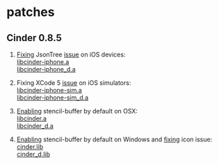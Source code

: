 patches
=======

Cinder 0.8.5
------------

1. [Fixing](https://github.com/cinder/Cinder/commit/cc10fbfcbb982d265bfa5c7a1d9d62c9ccd2ff32) JsonTree [issue](https://forum.libcinder.org/#Topic/23286000001803049) on iOS devices:  
[libcinder-iphone.a](cinder_0.8.5/lib/libcinder-iphone.a.zip)  
[libcinder-iphone_d.a](cinder_0.8.5/lib/libcinder-iphone_d.a.zip)  

2. Fixing XCode 5 [issue](https://forum.libcinder.org/#Topic/23286000001839003) on iOS simulators:  
[libcinder-iphone-sim.a](cinder_0.8.5/lib/libcinder-iphone-sim.a.zip)  
[libcinder-iphone-sim_d.a](cinder_0.8.5/lib/libcinder-iphone-sim_d.a.zip)  

3. [Enabling](https://github.com/arielm/Cinder/commit/9b04f181863f39284b6e6a300e53ca78a61c9310) stencil-buffer by default on OSX:  
[libcinder.a](cinder_0.8.5/lib/libcinder.a.zip)  
[libcinder_d.a](cinder_0.8.5/lib/libcinder_d.a.zip)  

4. [Enabling](https://github.com/arielm/Cinder/commit/9b04f181863f39284b6e6a300e53ca78a61c9310) stencil-buffer by default on Windows and [fixing](https://github.com/cinder/Cinder/pull/375) icon issue:  
[cinder.lib](cinder_0.8.5/lib/cinder.lib.zip)  
[cinder_d.lib](cinder_0.8.5/lib/cinder_d.lib.zip)  
